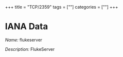 +++
title = "TCP/2359"
tags = [""]
categories = [""]
+++

# IANA Data

_Name:_ flukeserver

_Description:_ FlukeServer

